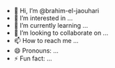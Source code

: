 - 👋 Hi, I’m @brahim-el-jaouhari
- 👀 I’m interested in ...
- 🌱 I’m currently learning ...
- 💞️ I’m looking to collaborate on ...
- 📫 How to reach me ...
- 😄 Pronouns: ...
- ⚡ Fun fact: ...

<!---
brahim-el-jaouhari/brahim-el-jaouhari is a ✨ special ✨ repository because its `README.md` (this file) appears on your GitHub profile.
You can click the Preview link to take a look at your changes.
--->

